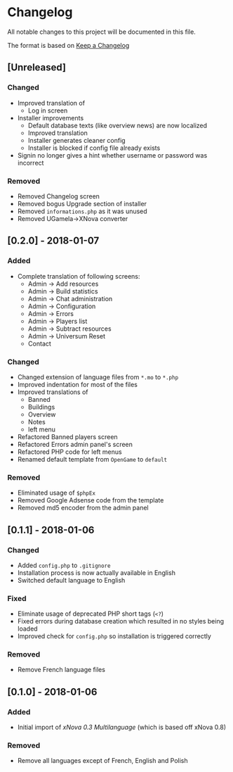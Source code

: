 # Changelog
All notable changes to this project will be documented in this file.

The format is based on [Keep a Changelog](http://keepachangelog.com/en/1.0.0/)

## [Unreleased]
### Changed
- Improved translation of
    - Log in screen
- Installer improvements
    - Default database texts (like overview news) are now localized
    - Improved translation
    - Installer generates cleaner config
    - Installer is blocked if config file already exists
- Signin no longer gives a hint whether username or password was incorrect

### Removed
- Removed Changelog screen
- Removed bogus Upgrade section of installer
- Removed `informations.php` as it was unused
- Removed UGamela->XNova converter

## [0.2.0] - 2018-01-07
### Added
- Complete translation of following screens:
    - Admin -> Add resources
    - Admin -> Build statistics
    - Admin -> Chat administration
    - Admin -> Configuration
    - Admin -> Errors
    - Admin -> Players list
    - Admin -> Subtract resources
    - Admin -> Universum Reset
    - Contact

### Changed
- Changed extension of language files from `*.mo` to `*.php`
- Improved indentation for most of the files
- Improved translations of
    - Banned
    - Buildings
    - Overview
    - Notes
    - left menu
- Refactored Banned players screen
- Refactored Errors admin panel's screen
- Refactored PHP code for left menus
- Renamed default template from `OpenGame` to `default`

### Removed
- Eliminated usage of `$phpEx`
- Removed Google Adsense code from the template
- Removed md5 encoder from the admin panel

## [0.1.1] - 2018-01-06
### Changed
- Added `config.php` to `.gitignore`
- Installation process is now actually available in English
- Switched default language to English

### Fixed
- Eliminate usage of deprecated PHP short tags (`<?`)
- Fixed errors during database creation which resulted in no styles being loaded
- Improved check for `config.php` so installation is triggered correctly

### Removed
- Remove French language files

## [0.1.0] - 2018-01-06
### Added
- Initial import of _xNova 0.3 Multilanguage_ (which is based off xNova 0.8)

### Removed
- Remove all languages except of French, English and Polish
